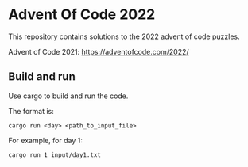 # Advent Of Code 2022

This repository contains solutions to the 2022 advent of code puzzles.

Advent of Code 2021: https://adventofcode.com/2022/

## Build and run

Use cargo to build and run the code.

The format is:
```
cargo run <day> <path_to_input_file>
```

For example, for day 1:
```
cargo run 1 input/day1.txt
```
